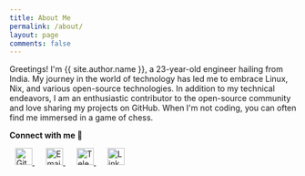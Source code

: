```yaml
---
title: About Me
permalink: /about/
layout: page
comments: false
---
```


Greetings! I'm {{ site.author.name }}, a 23-year-old engineer hailing from India. My journey in the world of technology has led me to embrace Linux, Nix, and various open-source technologies. In addition to my technical endeavors, I am an enthusiastic contributor to the open-source community and love sharing my projects on GitHub. When I'm not coding, you can often find me immersed in a game of chess.

**Connect with me 🌟**

<a style="padding: 10px;" href="https://github.com/{{ site.author.username }}" target="_blank" rel="noopener noreferrer">
  <img src="https://github.githubassets.com/images/modules/logos_page/Octocat.png" alt="GitHub" width="30">
</a>
<a style="padding: 10px;" href="mailto:{{ site.author.email }}" target="_blank" rel="noopener noreferrer">
  <img src="https://lh3.googleusercontent.com/mK6uPlO8TKCVSU8TsniV0pOUB0SSETbAPB_QUaaJ96qbBdZwaygmzf_bWRTIHmCNKgJ2hhn86KSfEAHvHN-P2EjFWAxPd77ob_2k8ew=h128" alt="Email" width="30">
</a>
<a style="padding: 10px;" href="https://t.me/{{ site.author.username }}" target="_blank" rel="noopener noreferrer">
  <img src="https://telegram.org/img/t_logo.svg?1" alt="Telegram" width="30">
</a>
<a style="padding: 10px;" href="https://www.linkedin.com/in/{{ site.author.linkedin }}" target="_blank" rel="noopener noreferrer">
  <img src="https://static.licdn.com/sc/h/eahiplrwoq61f4uan012ia17i" alt="Linkedin" width="30">
</a>

